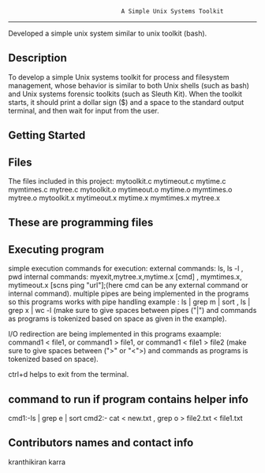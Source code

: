                                     A Simple Unix Systems Toolkit
-----------------------------------------------------------------------------------
Developed a simple unix system similar to unix toolkit (bash).

Description
------------------------------------------------------------------------------------------
To develop a simple Unix systems toolkit for process and filesystem management, whose behavior is similar to both Unix shells (such as bash) and Unix systems forensic toolkits (such as Sleuth Kit). When the toolkit starts, it should print a dollar sign ($) and a space to the standard output terminal, and then wait for input from the user. 


Getting Started
------------------------------------------------------------------------------
Files
-----------------------------------------------------------------------------------------------
The files included in this project:
mytoolkit.c
mytimeout.c
mytime.c
mymtimes.c
mytree.c
mytoolkit.o
mytimeout.o
mytime.o
mymtimes.o
mytree.o
mytoolkit.x
mytimeout.x
mytime.x
mymtimes.x
mytree.x

These are programming files 
----------------------------------------------------------------------------------------

Executing program
------------------------------------------------------------------------------
simple execution commands for execution:
external commands:
ls, ls -l , pwd 
internal commands:
myexit,mytree.x,mytime.x [cmd] , mymtimes.x, mytimeout.x [scns ping "url"];(here cmd can be any external command or internal command).
multiple pipes are being implemented in the programs so this programs works with pipe handling
example : ls | grep m | sort , ls | grep x | wc -l
(make sure to give spaces between pipes ("|")  and commands as programs is tokenized based on space as given in the example).

I/O redirection are being implemented in this programs 
exaample:  command1 < file1, or command1 > file1, or command1 < file1 > file2
(make sure to give spaces between  (">" or "<">)  and commands as programs is tokenized based on space).

ctrl+d helps to exit from the terminal. 




command to run if program contains helper info
-----------------------------------------------------------------------------------------
cmd1:-ls | grep e | sort
cmd2:- cat < new.txt , grep o > file2.txt < file1.txt 


Contributors names and contact info
----------------------------------------------------------
kranthikiran karra
